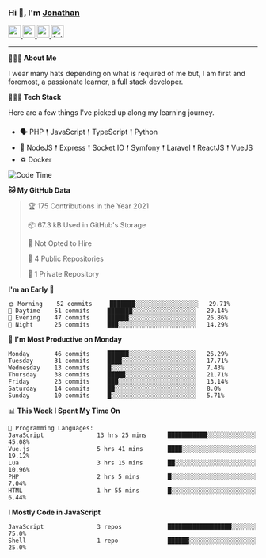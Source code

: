 ### Hi 👋, I'm [Jonathan](https://jonathan-d.ch) 

<p>
  <a href="https://www.twitter.com/redkill2108">
    <img src="https://img.shields.io/badge/twitter-%231DA1F2.svg?&style=for-the-badge&logo=twitter&logoColor=white" height=25>
  </a>
  <a href="https://www.linkedin.com/in/jdebetaz">
    <img src="https://img.shields.io/badge/linkedin-%230077B5.svg?&style=for-the-badge&logo=linkedin&logoColor=white" height=25>
  </a>
  <a href="https://www.instagram.com/jdebetaz/">
    <img src="https://img.shields.io/badge/instagram-%23E4405F.svg?&style=for-the-badge&logo=instagram&logoColor=white" height=25>
  </a>
  <a href="https://wakatime.com/@5c95ead1-71ee-4ecc-9a32-6c2b293dd432">
    <img src="https://wakatime.com/badge/user/5c95ead1-71ee-4ecc-9a32-6c2b293dd432.svg?style=for-the-badge" height=25 alt="Total time coded since Aug 23 2019" />
  </a>
</p>

-------

**🙋🏻‍♂️ About Me** 

<p>I wear many hats depending on what is required of me but, I am first and foremost, a passionate learner, a full stack developer.</p>

**👨🏻‍💻 Tech Stack** 

<p>Here are a few things I've picked up along my learning journey.</p>

- 🗣 PHP 𒑰 JavaScript 𒑰 TypeScript 𒑰 Python
- 🎒 NodeJS 𒑰 Express 𒑰 Socket.IO 𒑰 Symfony 𒑰 Laravel 𒑰 ReactJS 𒑰 VueJS
- ♽ Docker

<!--START_SECTION:waka-->
![Code Time](http://img.shields.io/badge/Code%20Time-367%20hrs%2053%20mins-blue)

**🐱 My GitHub Data** 

> 🏆 175 Contributions in the Year 2021
 > 
> 📦 67.3 kB Used in GitHub's Storage 
 > 
> 🚫 Not Opted to Hire
 > 
> 📜 4 Public Repositories 
 > 
> 🔑 1 Private Repository 
 > 
**I'm an Early 🐤** 

```text
🌞 Morning    52 commits     ███████░░░░░░░░░░░░░░░░░░   29.71% 
🌆 Daytime    51 commits     ███████░░░░░░░░░░░░░░░░░░   29.14% 
🌃 Evening    47 commits     ██████░░░░░░░░░░░░░░░░░░░   26.86% 
🌙 Night      25 commits     ███░░░░░░░░░░░░░░░░░░░░░░   14.29%

```
📅 **I'm Most Productive on Monday** 

```text
Monday       46 commits     ██████░░░░░░░░░░░░░░░░░░░   26.29% 
Tuesday      31 commits     ████░░░░░░░░░░░░░░░░░░░░░   17.71% 
Wednesday    13 commits     █░░░░░░░░░░░░░░░░░░░░░░░░   7.43% 
Thursday     38 commits     █████░░░░░░░░░░░░░░░░░░░░   21.71% 
Friday       23 commits     ███░░░░░░░░░░░░░░░░░░░░░░   13.14% 
Saturday     14 commits     ██░░░░░░░░░░░░░░░░░░░░░░░   8.0% 
Sunday       10 commits     █░░░░░░░░░░░░░░░░░░░░░░░░   5.71%

```


📊 **This Week I Spent My Time On** 

```text
💬 Programming Languages: 
JavaScript               13 hrs 25 mins      ███████████░░░░░░░░░░░░░░   45.08% 
Vue.js                   5 hrs 41 mins       ████░░░░░░░░░░░░░░░░░░░░░   19.12% 
Lua                      3 hrs 15 mins       ██░░░░░░░░░░░░░░░░░░░░░░░   10.96% 
PHP                      2 hrs 5 mins        █░░░░░░░░░░░░░░░░░░░░░░░░   7.04% 
HTML                     1 hr 55 mins        █░░░░░░░░░░░░░░░░░░░░░░░░   6.44%

```

**I Mostly Code in JavaScript** 

```text
JavaScript               3 repos             ██████████████████░░░░░░░   75.0% 
Shell                    1 repo              ██████░░░░░░░░░░░░░░░░░░░   25.0%

```



<!--END_SECTION:waka-->
